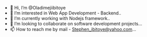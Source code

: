- 👋 Hi, I’m @Oladimejiibitoye
- 👀 I’m interested in Web App Development - Backend..
- 🌱 I’m currently working with Nodejs framework..
- 💞️ I’m looking to collaborate on software development projects...
- 📫 How to reach me by mail - Stephen_ibitoye@yahoo.com...

<!---
Oladimejiibitoye/Oladimejiibitoye is a ✨ special ✨ repository because its `README.md` (this file) appears on your GitHub profile.
You can click the Preview link to take a look at your changes.
--->
